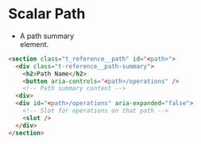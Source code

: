 # Scalar Path

- A path summary <section> element.

```html
<section class="t_reference__path" id="<path>">
  <div class="t-reference__path-summary">
    <h2>Path Name</h2>
    <button aria-controls="<path>/operations" />
    <!-- Path summary content -->
  <div>
  <div id="<path>/operations" aria-expanded="false">
    <!-- Slot for operations on that path -->
    <slot />
  </div>
</section>

```